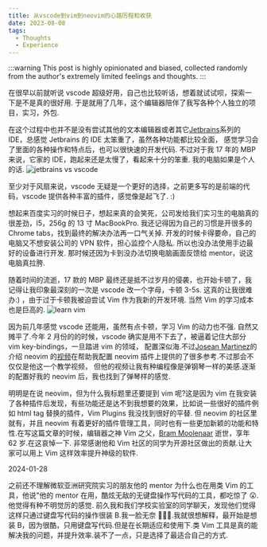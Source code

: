 ```yaml
---
title: 从vscode到vim到neovim的心路历程和收获
date: 2023-08-08
tags:
  - Thoughts
  - Experience
---
```


:::warning
This post is highly opinionated and biased, collected randomly from the author's extremely limited feelings and thoughts.
:::

在很早以前就听说 vscode 超级好用，自己也比较听话，想着就试试呗，探索一下是不是真的很好用. 于是就用了几年，这个编辑器陪伴了我写各种个人独立的项目，实习，外包.

在这个过程中也并不是没有尝试其他的文本编辑器或者其它[Jetbrains](https://www.jetbrains.com/)系列的 IDE，总感觉 Jetbrains 的 IDE 太笨重了，虽然各种功能都比较全面，
感觉学习会了里面的各种操作和特点后，也可以很快速的开发代码. 不过对于我 17 年的 MBP 来说，它家的 IDE，跑起来还是太慢了，看起来十分的笨重. 我的电脑如果是个人的话.
![jetbrains vs vscode](/images/vsc-to-neovim/jetbrains-vs-vscode.webp 'IDE meme')

至少对于风扇来说，vscode 无疑是一个更好的选择，之前更多写的是前端的代码，vscode 提供各种丰富的插件，感觉像是起飞了. :)

想起来百度实习的时候日子，想起来真的会笑死，公司发给我们实习生的电脑真的很差劲，I5，256g 的 13 寸 MacBookPro. 我还记得因为自己的习惯是开很多的 Chrome tabs，找到最终的解决办法再一口气关掉.
开发的时候卡得要命，自己的电脑又不想安装公司的 VPN 软件，担心监控个人隐私. 所以也没办法使用手边最好的设备进行开发. 那时候还因为卡到没办法切换电脑画面反馈给 mentor，说这电脑真拉胯.

随着时间的流逝，17 款的 MBP 最终还是抵不过岁月的侵袭，也开始卡顿了，我记得让我印象最深刻的一次是 vscode 改一个字母，卡顿 3-5s. 这真的让我很难办:) ，由于过于卡顿我被迫尝试 Vim 作为我新的开发环境.
当然 Vim 的学习成本也是巨高的.
![learn vim](/images/vsc-to-neovim/learn-vim.webp 'vim meme')

因为前几年感觉 vscode 还能用，虽然有点卡顿，学习 Vim 的动力也不强. 自然又摊平了.今年 2 月份的的时候，vscode 确实是用不下去了，被逼着记住大部分 vim key-bindings，一旦踏进 vim 的领域，
配置深似海.不过[Josean Martinez](https://www.youtube.com/@joseanmartinez)的介绍 neovim 的[视频](https://youtu.be/vdn_pKJUda8)在帮助我配置 neovim 插件上提供的了很多参考.不过那会不仅仅是他这一个教学视频，
但他的视频让我有种编程像是弹钢琴一样的美感.逐渐的配置好我的 neovim 后，我也找到了弹琴样的感觉.

明明是在说 neovim，但为什么我标题里还要提到 vim 呢?这是因为 vim 在我安装了各种插件后发现，有些功能还是达不到我想要的效果，比如说一些很好的插件例如 html tag 替换的插件，Vim Plugins 我没找到很好的平替.
但 neovim 的社区里就有，并且 neovim 有着更好的插件管理工具，同时也有一些更加新颖的功能和特性.在写这篇文章的时候，编辑器之神 Vim 之父，[Bram Moolenaar](https://moolenaar.net/) 逝世，享年 62 岁.在这哀悼一下.
非常感谢他和 Vim 社区的同学为开源社区做出的贡献.让大家可以用上 Vim 这样效率提升神级的软件.

2024-01-28

之前还不理解微软亚洲研究院实习的朋友他的 mentor 为什么也在用类 Vim 的工具，他说"他的 mentor 在用，酷炫无敌的无键盘操作写代码的工具，都吃惊了 😲.他觉得有种不明觉厉的感觉.
前久我和我们学校实验室的同学聊天，发现他们觉得这样只通过键盘写代码的操作很装 B.我一脸无奈 🤷🏻‍♀️.我就很想解释，最开始是想装 B，因为很酷，只用键盘写代码.但是在长期适应和使用下.类 Vim 工具是真的能解决我的问题，并提升效率.装不了一点，只是选择了最适合自己的方式.
